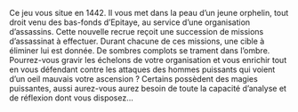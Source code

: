Ce jeu vous situe en 1442. Il vous met dans la peau d’un jeune orphelin, tout droit venu des bas-fonds d’Epitaye, au service d’une organisation d’assassins. Cette nouvelle recrue reçoit une succession de missions d’assassinat à effectuer.
Durant chacune de ces missions, une cible à éliminer lui est donnée. De sombres complots se trament dans l’ombre. Pourrez-vous gravir les échelons de votre organisation et vous enrichir tout en vous défendant contre les attaques des hommes puissants qui voient d’un oeil mauvais votre ascension ? Certains possèdent des magies puissantes, aussi aurez-vous aurez besoin de toute la capacité d’analyse et de réflexion dont vous disposez...